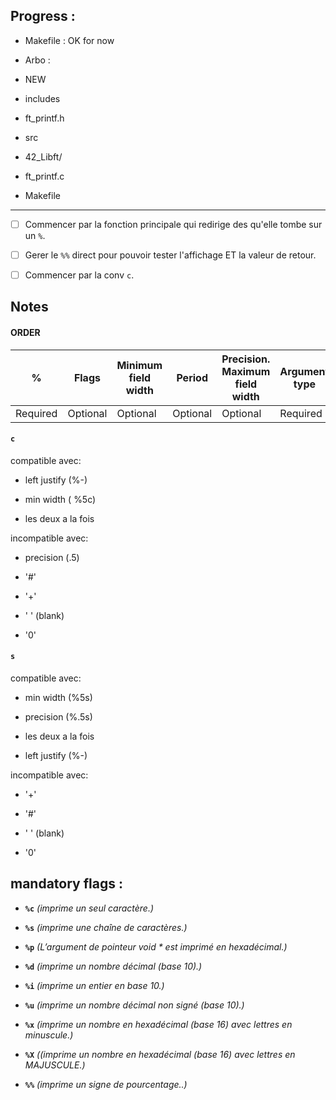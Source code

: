 ## Progress : ##

- Makefile : OK for now

- Arbo :

- NEW

- includes

- ft_printf.h

- src

- 42_Libft/

- ft_printf.c

- Makefile

------

 - [ ] Commencer par la fonction principale qui redirige des qu'elle tombe sur un `%`.

 - [ ] Gerer le `%%` direct pour pouvoir tester l'affichage ET la valeur de retour.

 - [ ] Commencer par la conv `c`.

## Notes ##

  

#### ORDER ####

  

| % | Flags | Minimum field width | Period | Precision. Maximum field width | Argument type |
|--|--|--|--|--|--|
| Required | Optional | Optional | Optional | Optional | Required |

  

####  `c`  ####

compatible avec:

- left justify (%-)

- min width ( %5c)

- les deux a la fois

incompatible avec:

- precision (.5)

- '#'

- '+'

- ' ' (blank)

- '0'

  

####  `s`  ####

compatible avec:

- min width (%5s)

- precision (%.5s)

- les deux a la fois

- left justify (%-)

  

incompatible avec:

- '+'

- '#'

- ' ' (blank)

- '0'

  
  
  
  
  

## mandatory flags :

- **`%c`** *(imprime un seul caractère.)*

- **`%s`** *(imprime une chaîne de caractères.)*

- **`%p`** *(L’argument de pointeur void \* est imprimé en hexadécimal.)*

- **`%d`** *(imprime un nombre décimal (base 10).)*

- **`%i`** *(imprime un entier en base 10.)*

- **`%u`** *(imprime un nombre décimal non signé (base 10).)*

- **`%x`** *(imprime un nombre en hexadécimal (base 16) avec lettres en minuscule.)*

- **`%X`** *((imprime un nombre en hexadécimal (base 16) avec lettres en MAJUSCULE.)*

- **`%%`** *(imprime un signe de pourcentage..)*